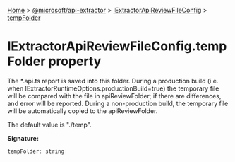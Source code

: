 [Home](./index) &gt; [@microsoft/api-extractor](api-extractor.md) &gt; [IExtractorApiReviewFileConfig](api-extractor.iextractorapireviewfileconfig.md) &gt; [tempFolder](api-extractor.iextractorapireviewfileconfig.tempfolder.md)

# IExtractorApiReviewFileConfig.tempFolder property

The \*.api.ts report is saved into this folder. During a production build (i.e. when IExtractorRuntimeOptions.productionBuild=true) the temporary file will be compared with the file in apiReviewFolder; if there are differences, and error will be reported. During a non-production build, the temporary file will be automatically copied to the apiReviewFolder.

The default value is "./temp".

**Signature:**
```javascript
tempFolder: string
```
